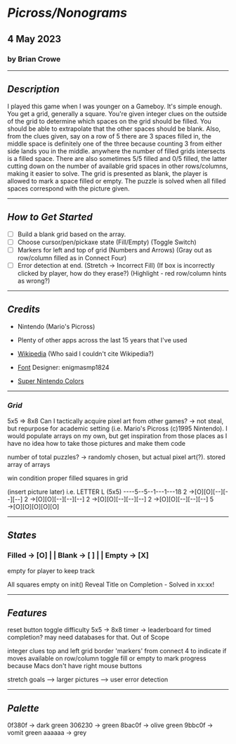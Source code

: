 # **_Picross/Nonograms_**

## 4 May 2023

### by Brian Crowe

---

## **_Description_**

I played this game when I was younger on a Gameboy. It's simple enough. You get a grid, generally a square. You're given integer clues on the outside of the grid to determine which spaces on the grid should be filled. You should be able to extrapolate that the other spaces should be blank. Also, from the clues given, say on a row of 5 there are 3 spaces filled in, the middle space is definitely one of the three because counting 3 from either side lands you in the middle. anywhere the number of filled grids intersects is a filled space. There are also sometimes 5/5 filled and 0/5 filled, the latter cutting down on the number of available grid spaces in other rows/columns, making it easier to solve. The grid is presented as blank, the player is allowed to mark a space filled or empty. The puzzle is solved when all filled spaces correspond with the picture given.

---

## **_How to Get Started_**

- [ ] Build a blank grid based on the array.
- [ ] Choose cursor/pen/pickaxe state (Fill/Empty) (Toggle Switch)
- [ ] Markers for left and top of grid (Numbers and Arrows) (Gray out as row/column filled as in Connect Four)
- [ ] Error detection at end. (Stretch -> Incorrect Fill) (If box is incorrectly clicked by player, how do they erase?) (Highlight - red row/column hints as wrong?)

---

## **_Credits_**

- Nintendo (Mario's Picross)
- Plenty of other apps across the last 15 years that I've used
- [Wikipedia](https://en.wikipedia.org/wiki/Nonogram) (Who said I couldn't cite Wikipedia?)

- [Font](https://fontlibrary.org/en/font/cave-story) Designer: enigmasmp1824
- [Super Nintendo Colors](https://www.raphnet.net/design/console_colors/index_en.php)

---

### **_Grid_**

5x5 => 8x8
Can I tactically acquire pixel art from other games? -> not steal, but repurpose for academic setting (i.e. Mario's Picross (c)1995 Nintendo). I would populate arrays on my own, but get inspiration from those places as I have no idea how to take those pictures and make them code

number of total puzzles? -> randomly chosen, but actual pixel art(?). stored array of arrays

win condition proper filled squares in grid

(insert picture later)
i.e. LETTER L (5x5)
----5--5--1---1---1ß
2 →[O][O][--][--][--]
2 →[O][O][--][--][--]
2 →[O][O][--][--][--]
2 →[O][O][--][--][--]
5 →[O][O][O][O][O]

---

## **_States_**

### Filled -> [O] | | Blank -> [ ] | | Empty -> [X]

empty for player to keep track

All squares empty on init()
Reveal Title on Completion - Solved in xx:xx!

---

## **_Features_**

reset button
toggle difficulty 5x5 -> 8x8
timer -> leaderboard for timed completion? may need databases for that. Out of Scope

integer clues top and left grid border
'markers' from connect 4 to indicate if moves available on row/column
toggle fill or empty to mark progress because Macs don't have right mouse buttons

stretch goals --> larger pictures --> user error detection

---

## **_Palette_**

0f380f -> dark green
306230 -> green
8bac0f -> olive green
9bbc0f -> vomit green
aaaaaa -> grey
